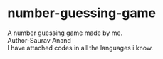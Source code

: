 # number-guessing-game
A number guessing game made by me.
<br>
Author-Saurav Anand
<br>
I have attached codes in all the languages i know.
